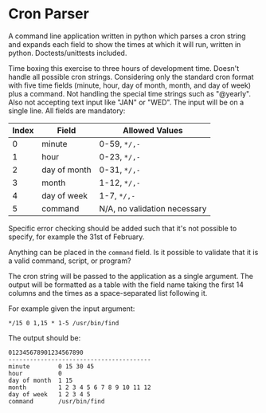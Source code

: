 # Cron Parser
A command line application written in python which parses a cron string and expands each field to show the times at which it will run, written in python. Doctests/unittests included.

Time boxing this exercise to three hours of development time. Doesn't handle all possible cron strings. Considering only the standard cron format with five time fields (minute, hour, day of month, month, and day of week) plus a command. Not handling the special time strings such as "@yearly". Also not accepting text input like "JAN" or "WED". The input will be on a single line. All fields are mandatory:

| Index | Field         | Allowed Values |
| ----- | ------------- | -------------- | 
| 0     |  minute       | 0-59, `*/,-`   |
| 1     |  hour         | 0-23, `*/,-`   |
| 2     |  day of month | 0-31, `*/,-`   |
| 3     |  month        | 1-12, `*/,-`   |
| 4     |  day of week  | 1-7,  `*/,-`   |
| 5     |  command      | N/A, no validation necessary |

Specific error checking should be added such that it's not possible to specify, for example the 31st of February.

Anything can be placed in the `command` field.  Is it possible to validate that it is a valid command, script, or program?

The cron string will be passed to the application as a single argument. The output will be formatted as a table with the field name taking the first 14 columns and the times as a space-separated list following it.

For example given the input argument:
```
*/15 0 1,15 * 1-5 /usr/bin/find
```

The output should be:
```
012345678901234567890
----------------------------------------
minute        0 15 30 45
hour          0
day of month  1 15
month         1 2 3 4 5 6 7 8 9 10 11 12
day of week   1 2 3 4 5
command       /usr/bin/find
```
